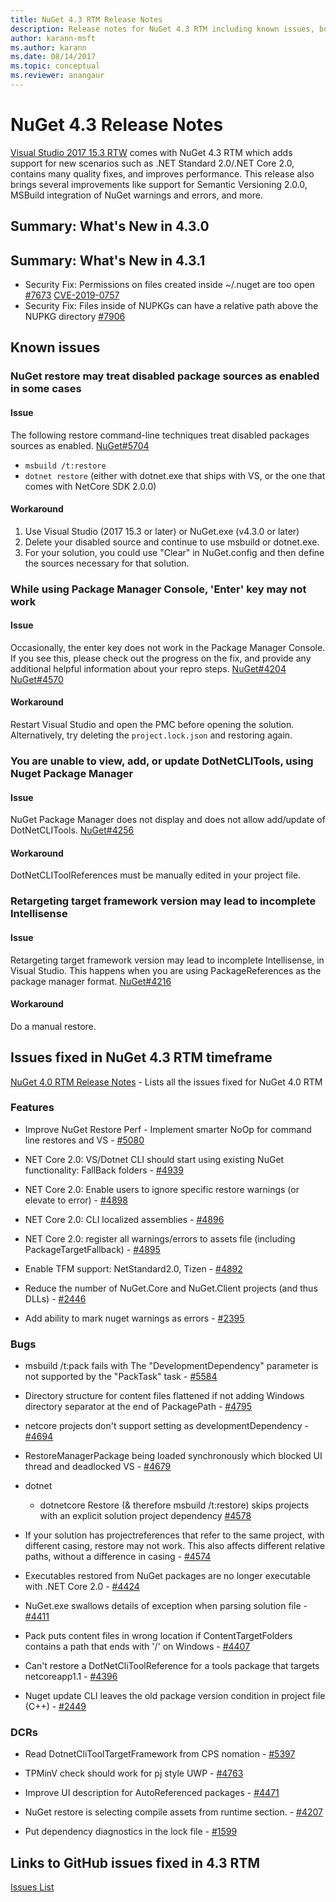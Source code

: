 ```yaml
---
title: NuGet 4.3 RTM Release Notes
description: Release notes for NuGet 4.3 RTM including known issues, bug fixes, added features, and DCRs.
author: karann-msft
ms.author: karann
ms.date: 08/14/2017
ms.topic: conceptual
ms.reviewer: anangaur
---
```


# NuGet 4.3 Release Notes

[Visual Studio 2017 15.3 RTW](https://www.visualstudio.com/news/releasenotes/vs2017-relnotes) comes with NuGet 4.3 RTM which adds support for new scenarios such as .NET Standard 2.0/.NET Core 2.0, contains many quality fixes, and improves performance. This release also brings several improvements like support for Semantic Versioning 2.0.0, MSBuild integration of NuGet warnings and errors, and more.

## Summary: What's New in 4.3.0

## Summary: What's New in 4.3.1

* Security Fix: Permissions on files created inside ~/.nuget are too open [#7673](https://github.com/NuGet/Home/issues/7673) [CVE-2019-0757](https://portal.msrc.microsoft.com/en-us/security-guidance/advisory/CVE-2019-0757)
* Security Fix: Files inside of NUPKGs can have a relative path above the NUPKG directory [#7906](https://github.com/NuGet/Home/issues/7906)

## Known issues

### NuGet restore may treat disabled package sources as enabled in some cases

#### Issue

The following restore command-line techniques treat disabled packages sources as enabled. [NuGet#5704](https://github.com/NuGet/Home/issues/5704)
- `msbuild /t:restore`
- `dotnet restore` (either with dotnet.exe that ships with VS, or the one that comes with NetCore SDK 2.0.0)

#### Workaround

1. Use Visual Studio (2017 15.3 or later) or NuGet.exe (v4.3.0 or later)
1. Delete your disabled source and continue to use msbuild or dotnet.exe.
1. For your solution, you could use "Clear" in NuGet.config and then define the sources necessary for that solution.

### While using Package Manager Console, 'Enter' key may not work

#### Issue

Occasionally, the enter key does not work in the Package Manager Console. If you see this, please check out the progress on the fix, and provide any additional helpful information about your repro steps. [NuGet#4204](https://github.com/NuGet/Home/issues/4204) [NuGet#4570](https://github.com/NuGet/Home/issues/4570)

#### Workaround

Restart Visual Studio and open the PMC before opening the solution. Alternatively, try deleting the `project.lock.json` and restoring again.

### You are unable to view, add, or update DotNetCLITools, using Nuget Package Manager

#### Issue

NuGet Package Manager does not display and does not allow add/update of DotNetCLITools. [NuGet#4256](https://github.com/NuGet/Home/issues/4256)

#### Workaround

DotNetCLIToolReferences must be manually edited in your project file.

### Retargeting target framework version may lead to incomplete Intellisense

#### Issue

Retargeting target framework version may lead to incomplete Intellisense, in Visual Studio. This happens when you are using PackageReferences as the package manager format. [NuGet#4216](https://github.com/NuGet/Home/issues/4216)

#### Workaround

Do a manual restore.

## Issues fixed in NuGet 4.3 RTM timeframe

[NuGet 4.0 RTM Release Notes](../release-notes/nuget-4.0-RTM.md) - Lists all the issues fixed for NuGet 4.0 RTM

### Features

- Improve NuGet Restore Perf - Implement smarter NoOp for command line restores and VS - [#5080](https://github.com/NuGet/Home/issues/5080)

- NET Core 2.0: VS/Dotnet CLI should start using existing NuGet functionality: FallBack folders - [#4939](https://github.com/NuGet/Home/issues/4939)

- NET Core 2.0: Enable users to ignore specific restore warnings (or elevate to error) - [#4898](https://github.com/NuGet/Home/issues/4898)

- NET Core 2.0: CLI localized assemblies - [#4896](https://github.com/NuGet/Home/issues/4896)

- NET Core 2.0: register all warnings/errors to assets file (including PackageTargetFallback) - [#4895](https://github.com/NuGet/Home/issues/4895)

- Enable TFM support: NetStandard2.0, Tizen - [#4892](https://github.com/NuGet/Home/issues/4892)

- Reduce the number of NuGet.Core and NuGet.Client projects (and thus DLLs) - [#2446](https://github.com/NuGet/Home/issues/2446)

- Add ability to mark nuget warnings as errors - [#2395](https://github.com/NuGet/Home/issues/2395)

### Bugs

- msbuild /t:pack fails with The "DevelopmentDependency" parameter is not supported by the "PackTask" task - [#5584](https://github.com/NuGet/Home/issues/5584)

- Directory structure for content files flattened if not adding Windows directory separator at the end of PackagePath - [#4795](https://github.com/NuGet/Home/issues/4795)

- netcore projects don't support setting as developmentDependency - [#4694](https://github.com/NuGet/Home/issues/4694)

- RestoreManagerPackage being loaded synchronously which blocked UI thread and deadlocked VS - [#4679](https://github.com/NuGet/Home/issues/4679)

- dotnet
  - dotnetcore Restore (& therefore msbuild /t:restore) skips projects with an explicit solution project dependency [#4578](https://github.com/NuGet/Home/issues/4578)

- If your solution has projectreferences that refer to the same project, with different casing, restore may not work. This also affects different relative paths, without a difference in casing - [#4574](https://github.com/NuGet/Home/issues/4574)

- Executables restored from NuGet packages are no longer executable with .NET Core 2.0 - [#4424](https://github.com/NuGet/Home/issues/4424)

- NuGet.exe swallows details of exception when parsing solution file - [#4411](https://github.com/NuGet/Home/issues/4411)

- Pack puts content files in wrong location if ContentTargetFolders contains a path that ends with '/' on Windows - [#4407](https://github.com/NuGet/Home/issues/4407)

- Can't restore a DotNetCliToolReference for a tools package that targets netcoreapp1.1 - [#4396](https://github.com/NuGet/Home/issues/4396)

- Nuget update CLI leaves the old package version condition in project file (C++) - [#2449](https://github.com/NuGet/Home/issues/2449)

### DCRs

- Read DotnetCliToolTargetFramework from CPS nomation - [#5397](https://github.com/NuGet/Home/issues/5397)

- TPMinV check should work for pj style UWP - [#4763](https://github.com/NuGet/Home/issues/4763)

- Improve UI description for AutoReferenced packages - [#4471](https://github.com/NuGet/Home/issues/4471)

- NuGet restore is selecting compile assets from runtime section. - [#4207](https://github.com/NuGet/Home/issues/4207)

- Put dependency diagnostics in the lock file - [#1599](https://github.com/NuGet/Home/issues/1599)

## Links to GitHub issues fixed in 4.3 RTM

[Issues List](https://github.com/NuGet/Home/issues?q=is%3Aissue+is%3Aclosed+milestone%3A%224.3")
